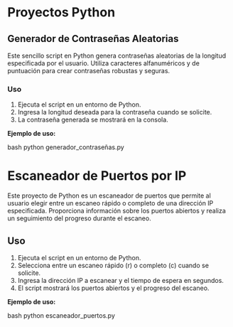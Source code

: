 # Proyectos Python

## Generador de Contraseñas Aleatorias

Este sencillo script en Python genera contraseñas aleatorias de la longitud especificada por el usuario. Utiliza caracteres alfanuméricos y de puntuación para crear contraseñas robustas y seguras.

### Uso

1. Ejecuta el script en un entorno de Python.
2. Ingresa la longitud deseada para la contraseña cuando se solicite.
3. La contraseña generada se mostrará en la consola.

**Ejemplo de uso:**

bash
python generador_contraseñas.py

# Escaneador de Puertos por IP

Este proyecto de Python es un escaneador de puertos que permite al usuario elegir entre un escaneo rápido o completo de una dirección IP especificada. Proporciona información sobre los puertos abiertos y realiza un seguimiento del progreso durante el escaneo.

## Uso

1. Ejecuta el script en un entorno de Python.
2. Selecciona entre un escaneo rápido (r) o completo (c) cuando se solicite.
3. Ingresa la dirección IP a escanear y el tiempo de espera en segundos.
4. El script mostrará los puertos abiertos y el progreso del escaneo.

**Ejemplo de uso:**

bash
python escaneador_puertos.py
